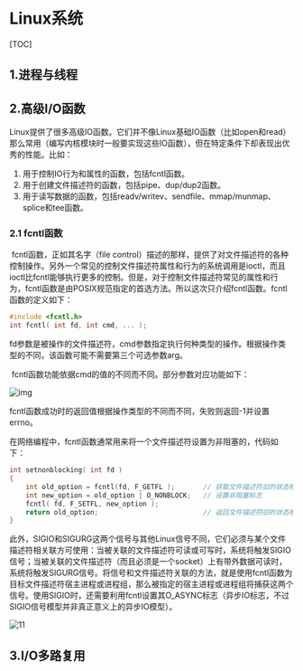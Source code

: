 # Linux系统

[TOC]

## 1.进程与线程



## 2.高级I/O函数

​	Linux提供了很多高级IO函数。它们并不像Linux基础IO函数（比如open和read）那么常用（编写内核模块时一般要实现这些IO函数），但在特定条件下却表现出优秀的性能。比如：

1. 用于控制IO行为和属性的函数，包括fcntl函数。
2. 用于创建文件描述符的函数，包括pipe、dup/dup2函数。
3. 用于读写数据的函数，包括readv/writev、sendfile、mmap/munmap、splice和tee函数。

### 2.1 fcntl函数

​	fcntl函数，正如其名字（file control）描述的那样，提供了对文件描述符的各种控制操作。另外一个常见的控制文件描述符属性和行为的系统调用是ioctl，而且ioctl比fcntl能够执行更多的控制。但是，对于控制文件描述符常见的属性和行为，fcntl函数是由POSIX规范指定的首选方法。所以这次只介绍fcntl函数。fcntl函数的定义如下：

```c
#include <fcntl.h>
int fcntl( int fd, int cmd, ... );
```

​	fd参数是被操作的文件描述符，cmd参数指定执行何种类型的操作。根据操作类型的不同，该函数可能不需要第三个可选参数arg。

​	fcntl函数功能依据cmd的值的不同而不同。部分参数对应功能如下：

![img](https://xin88-1251200810.cos.ap-guangzhou.myqcloud.com/Center.png)

​	fcntl函数成功时的返回值根据操作类型的不同而不同，失败则返回-1并设置errno。

​	在网络编程中，fcntl函数通常用来将一个文件描述符设置为非阻塞的，代码如下：

```c
int setnonblocking( int fd )
{
    int old_option = fcntl(fd, F_GETFL );		// 获取文件描述符旧的状态标志
    int new_option = old_option | O_NONBLOCK;	// 设置非阻塞标志
    fcntl( fd, F_SETFL, new_option );			
    return old_option;							// 返回文件描述符旧的状态标志，以便日后恢复该状态标志
}
```

​	此外，SIGIO和SIGURG这两个信号与其他Linux信号不同，它们必须与某个文件描述符相关联方可使用：当被关联的文件描述符可读或可写时，系统将触发SIGIO信号；当被关联的文件描述符（而且必须是一个socket）上有带外数据可读时，系统将触发SIGURG信号。将信号和文件描述符关联的方法，就是使用fcntl函数为目标文件描述符宿主进程或进程组，那么被指定的宿主进程或进程组将捕获这两个信号。使用SIGIO时，还需要利用fcntl设置其O_ASYNC标志（异步IO标志，不过SIGIO信号模型并非真正意义上的异步IO模型）。

![11](https://xin88-1251200810.cos.ap-guangzhou.myqcloud.com/11.png)

## 3.I/O多路复用